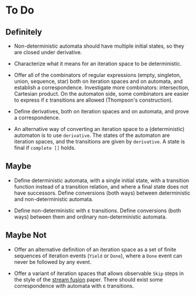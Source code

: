 # To Do

## Definitely

* Non-deterministic automata should have multiple initial states,
  so they are closed under derivative.

* Characterize what it means for an iteration space to be
  deterministic.

* Offer all of the combinators of regular expressions (empty,
  singleton, union, sequence, star) both on iteration spaces
  and on automata, and establish a correspondence.
  Investigate more combinators:
  intersection, Cartesian product.
  On the automaton side, some combinators are easier to express
  if ε transitions are allowed (Thompson's construction).

* Define derivatives, both on iteration spaces and on automata,
  and prove a correspondence.

* An alternative way of converting an iteration space to a (deterministic)
  automaton is to use `derivative`. The states of the automaton are iteration
  spaces, and the transitions are given by `derivative`. A state is final if
  `complete []` holds.

## Maybe

* Define deterministic automata, with a single initial state, with a
  transition function instead of a transition relation, and where
  a final state does not have successors. Define conversions (both
  ways) between deterministic and non-deterministic automata.

* Define non-deterministic with ε transitions. Define conversions
  (both ways) between them and ordinary non-deterministic automata.

## Maybe Not

* Offer an alternative definition of an iteration space as a set of finite
  sequences of iteration events (`Yield` or `Done`), where a `Done` event can
  never be followed by any event.

* Offer a variant of iteration spaces
  that allows observable `Skip` steps in the style of the
  [stream fusion](https://dl.acm.org/doi/10.1145/1291220.1291199) paper.
  There should exist some correspondence with automata with ε transitions.
